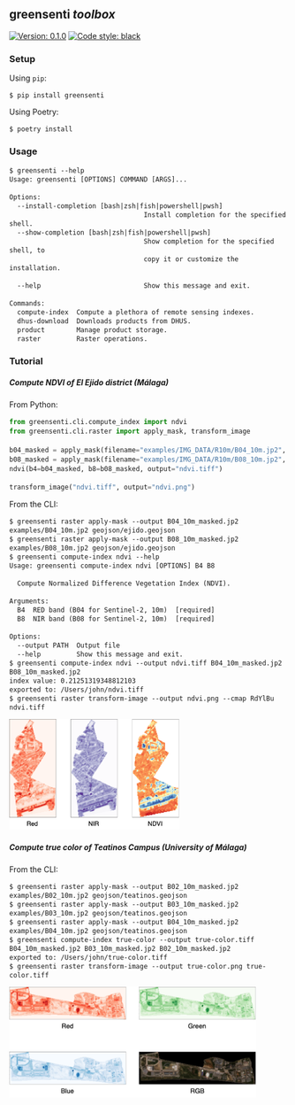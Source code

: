 ## greensenti _toolbox_

<a href="https://github.com/benhid/greensenti"><img alt="Version: 0.1.0" src="https://img.shields.io/badge/version-0.1.0-success?color=0080FF&style=flat-square"></a> <a href="https://github.com/benhid/greensenti"><img alt="Code style: black" src="https://img.shields.io/badge/code%20style-black-000000.svg?style=flat-square"></a>

### Setup

Using `pip`:

```console
$ pip install greensenti
```

Using Poetry:

```console
$ poetry install
```

### Usage

```console
$ greensenti --help
Usage: greensenti [OPTIONS] COMMAND [ARGS]...

Options:
  --install-completion [bash|zsh|fish|powershell|pwsh]
                                  Install completion for the specified shell.
  --show-completion [bash|zsh|fish|powershell|pwsh]
                                  Show completion for the specified shell, to
                                  copy it or customize the installation.

  --help                          Show this message and exit.

Commands:
  compute-index  Compute a plethora of remote sensing indexes.
  dhus-download  Downloads products from DHUS.
  product        Manage product storage.
  raster         Raster operations.
```

### Tutorial

##### Compute NDVI of El Ejido district (Málaga)

From Python:

```py
from greensenti.cli.compute_index import ndvi
from greensenti.cli.raster import apply_mask, transform_image

b04_masked = apply_mask(filename="examples/IMG_DATA/R10m/B04_10m.jp2", geojson="geojson/ejido.geojson", output="B04_10m_masked.jp2")
b08_masked = apply_mask(filename="examples/IMG_DATA/R10m/B08_10m.jp2", geojson="geojson/ejido.geojson", output="B08_10m_masked.jp2")
ndvi(b4=b04_masked, b8=b08_masked, output="ndvi.tiff")

transform_image("ndvi.tiff", output="ndvi.png")
```

From the CLI:

```console
$ greensenti raster apply-mask --output B04_10m_masked.jp2 examples/B04_10m.jp2 geojson/ejido.geojson
$ greensenti raster apply-mask --output B08_10m_masked.jp2 examples/B08_10m.jp2 geojson/ejido.geojson
$ greensenti compute-index ndvi --help
Usage: greensenti compute-index ndvi [OPTIONS] B4 B8

  Compute Normalized Difference Vegetation Index (NDVI).
  
Arguments:
  B4  RED band (B04 for Sentinel-2, 10m)  [required]
  B8  NIR band (B08 for Sentinel-2, 10m)  [required]

Options:
  --output PATH  Output file
  --help         Show this message and exit.
$ greensenti compute-index ndvi --output ndvi.tiff B04_10m_masked.jp2 B08_10m_masked.jp2
index value: 0.21251319348812103
exported to: /Users/john/ndvi.tiff
$ greensenti raster transform-image --output ndvi.png --cmap RdYlBu ndvi.tiff
```

<img src="resources/ndvi.png" height="200" />

##### Compute true color of Teatinos Campus (University of Málaga)

From the CLI:

```console
$ greensenti raster apply-mask --output B02_10m_masked.jp2 examples/B02_10m.jp2 geojson/teatinos.geojson
$ greensenti raster apply-mask --output B03_10m_masked.jp2 examples/B03_10m.jp2 geojson/teatinos.geojson
$ greensenti raster apply-mask --output B04_10m_masked.jp2 examples/B04_10m.jp2 geojson/teatinos.geojson
$ greensenti compute-index true-color --output true-color.tiff B04_10m_masked.jp2 B03_10m_masked.jp2 B02_10m_masked.jp2
exported to: /Users/john/true-color.tiff
$ greensenti raster transform-image --output true-color.png true-color.tiff 
```

<img src="resources/true-color.png" height="200" />
